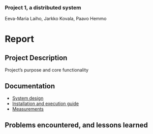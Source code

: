 ### Project 1, a distributed system
Eeva-Maria Laiho, Jarkko Kovala, Paavo Hemmo

# Report

## Project Description

Project’s purpose and core functionality

## Documentation

* [System design](./documentation/specification.md)
* [Installation and execution guide](./documentation/installation.md)
* [Measurements](./documentation/measurements.md)


## Problems encountered, and lessons learned



